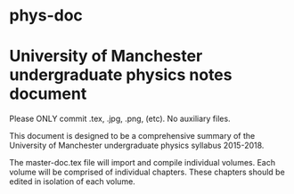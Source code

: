 # phys-doc
University of Manchester undergraduate physics notes document
=================================================================

Please ONLY commit .tex, .jpg, .png, (etc). No auxiliary files.

This document is designed to be a comprehensive summary of the 
University of Manchester undergraduate physics syllabus 2015-2018.

The master-doc.tex file will import and compile individual volumes.
Each volume will be comprised of individual chapters. These chapters
should be edited in isolation of each volume.
